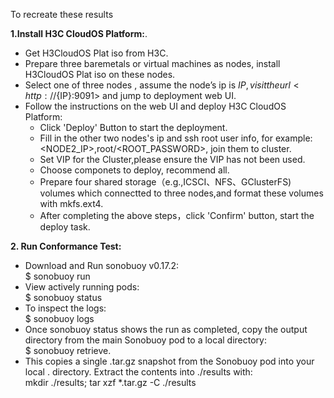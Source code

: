 To recreate these results

**1.Install H3C CloudOS Platform:**.
- Get H3CloudOS Plat iso from H3C.
- Prepare three baremetals or virtual machines as nodes, install H3CloudOS Plat iso on these nodes.
- Select one of three nodes , assume the node’s ip is ${IP},visit the url <http://${IP}:9091> and jump to deployment web UI.
- Follow the instructions on the web UI and deploy H3C CloudOS Platform:
  - Click 'Deploy' Button to start the deployment.
  - Fill in the other two nodes's ip and ssh root user info, for example:<NODE2_IP>,root/<ROOT_PASSWORD>, join them to cluster.
  - Set VIP for the Cluster,please ensure the VIP has not been used.
  - Choose componets to deploy, recommend all.
  - Prepare four shared storage（e.g.,ICSCI、NFS、GClusterFS) volumes which connectted to three nodes,and format these volumes with mkfs.ext4.
  - After completing the above steps，click 'Confirm' button, start the deploy task.

**2. Run Conformance Test:**
- Download and Run sonobuoy v0.17.2:  
		$ sonobuoy run  
- View actively running pods:  
		$ sonobuoy status   
- To inspect the logs:  
		$ sonobuoy logs  
- Once sonobuoy status shows the run as completed, copy the output directory from the main Sonobuoy pod to a local directory:  
		$ sonobuoy retrieve.  
- This copies a single .tar.gz snapshot from the Sonobuoy pod into your local . directory. Extract the contents into ./results with:  
		mkdir ./results; tar xzf *.tar.gz -C ./results  




